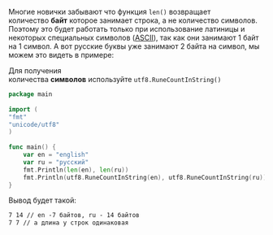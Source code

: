 Многие новички забывают что функция `len()` возвращает количество **байт** которое занимает строка, а не количество символов. Поэтому это будет работать только при использование латиницы и некоторых специальных символов ([ASCII](https://ru.wikipedia.org/wiki/ASCII)), так как они занимают 1 байт на 1 символ. А вот русские буквы уже занимают 2 байта на символ, мы можем это видеть в примере:

Для получения количества **символов** используйте `utf8.RuneCountInString()`

```go
package main  
  
import (  
"fmt"  
"unicode/utf8"  
)  
  
func main() {  
    var en = "english"  
    var ru = "русский"  
    fmt.Println(len(en), len(ru))  
    fmt.Println(utf8.RuneCountInString(en), utf8.RuneCountInString(ru))  
}
```
Вывод будет такой:
```md
​​​​​​​7 14 // en -7 байтов, ru - 14 байтов 
7 7 // а длина у строк одинаковая
```